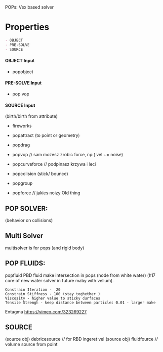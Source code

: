 
POPs: Vex based solver


# Properties
```md
- OBJECT 
- PRE-SOLVE
- SOURCE 
```

#### OBJECT Input  
- popobject  

#### PRE-SOLVE Input    
- pop vop  

#### SOURCE Input    
(birth/birth from attribute)
- fireworks  
- popattract (to point or geometry)  
- popdrag  
- popvop // sam mozesz zrobic force, np ( vel +=  noise)  
  
- popcurveforce // podpinasz krzywa i leci  
- popcolision (stick/ bounce)  
- popgroup  
- popforce // jakies noizy Old thing   

## POP SOLVER:  
(behavior on collisions)

## Multi Solver
multisolver is for pops (and rigid body)

## POP FLUIDS:  
popfluid PBD fluid make intersection in pops (node from white water) (h17 core of new water solver in future maby with vellum). 
```
Constrain Iteration -  20 
Constrain Stiffness - 100 (stay toghether )
Viscosity - higher value to sticky durfaces 
Tensile Strengh - keep distance between particles 0.01 - larger make
```
Entagma https://vimeo.com/323269227

## SOURCE
(source obj) debricesource // for RBD ingeret vel
(source obj) fluidfource // volume source from point
